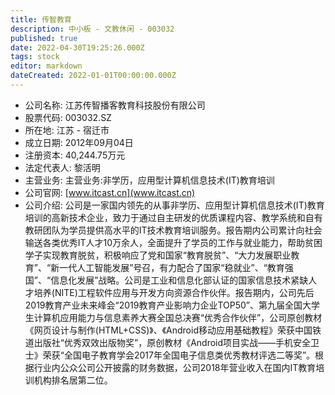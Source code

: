 ```yaml
---
title: 传智教育
description: 中小板 - 文教休闲 - 003032
published: true
date: 2022-04-30T19:25:26.000Z
tags: stock
editor: markdown
dateCreated: 2022-01-01T00:00:00.000Z
---
```


- 公司名称: 江苏传智播客教育科技股份有限公司
- 股票代码: 003032.SZ
- 所在地: 江苏 - 宿迁市
- 成立日期: 2012年09月04日
- 注册资本: 40,244.75万元
- 法定代表人: 黎活明
- 主营业务: 主营业务:非学历，应用型计算机信息技术(IT)教育培训
- 公司官网: [www.itcast.cn](www.itcast.cn)
- 公司介绍: 公司是一家国内领先的从事非学历、应用型计算机信息技术(IT)教育培训的高新技术企业，致力于通过自主研发的优质课程内容、教学系统和自有教研团队为学员提供高水平的IT技术教育培训服务。报告期内公司累计向社会输送各类优秀IT人才10万余人，全面提升了学员的工作与就业能力，帮助贫困学子实现教育脱贫，积极响应了党和国家“教育脱贫”、“大力发展职业教育”、“新一代人工智能发展”号召，有力配合了国家“稳就业”、“教育强国”、“信息化发展”战略。公司是工业和信息化部认证的国家信息技术紧缺人才培养(NITE)工程软件应用与开发方向资源合作伙伴。报告期内，公司先后2019教育产业未来峰会“2019教育产业影响力企业TOP50”、第九届全国大学生计算机应用能力与信息素养大赛全国总决赛“优秀合作伙伴”，公司原创教材《网页设计与制作(HTML+CSS)》、《Android移动应用基础教程》荣获中国铁道出版社“优秀双效出版物奖”，原创教材《Android项目实战——手机安全卫士》荣获“全国电子教育学会2017年全国电子信息类优秀教材评选二等奖”。根据行业内公众公司公开披露的财务数据，公司2018年营业收入在国内IT教育培训机构排名居第二位。


